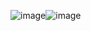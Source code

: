 
![image](https://user-images.githubusercontent.com/67932543/151657409-3973cb28-2c85-49da-aafd-0e6b4bcf4abe.png)![image](https://user-images.githubusercontent.com/67932543/151657428-60f0c33f-4991-423f-9f27-2bc8c6362371.png)
